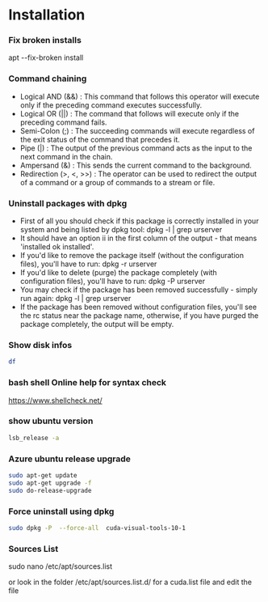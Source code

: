 # Installation
### Fix broken installs
apt --fix-broken install

### Command chaining
- Logical AND (&&) : This command that follows this operator will execute only if the preceding command executes successfully.
- Logical OR (||) : The command that follows will execute only if the preceding command fails.
- Semi-Colon (;) : The succeeding commands will execute regardless of the exit status of the command that precedes it.
- Pipe (|) : The output of the previous command acts as the input to the next command in the chain.
- Ampersand (&) : This sends the current command to the background.
- Redirection (>, <, >>) : The operator can be used to redirect the output of a command or a group of commands to a stream or file.

### Uninstall packages with dpkg
- First of all you should check if this package is correctly installed in your system and being listed by dpkg tool:
dpkg -l | grep urserver
- It should have an option ii in the first column of the output - that means 'installed ok installed'.
- If you'd like to remove the package itself (without the configuration files), you'll have to run:
dpkg -r urserver
- If you'd like to delete (purge) the package completely (with configuration files), you'll have to run:
dpkg -P urserver
- You may check if the package has been removed successfully - simply run again:
dpkg -l | grep urserver
- If the package has been removed without configuration files, you'll see the rc status near the package name, otherwise, if you have purged the package completely, the output will be empty.

### Show disk infos
```bash
df
```


### bash shell Online help for syntax check
https://www.shellcheck.net/

### show ubuntu version
```bash
lsb_release -a
```

### Azure ubuntu release upgrade
```bash
sudo apt-get update
sudo apt-get upgrade -f
sudo do-release-upgrade
```

### Force uninstall using dpkg
```bash
sudo dpkg -P  --force-all  cuda-visual-tools-10-1
```

### Sources List
sudo nano /etc/apt/sources.list

or look in the folder /etc/apt/sources.list.d/ for a cuda.list file and edit the file